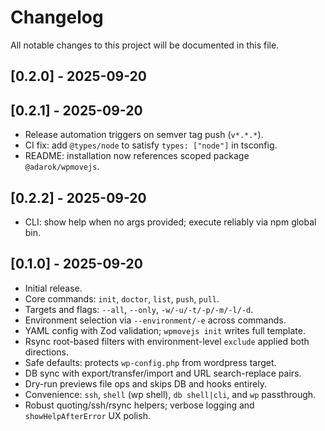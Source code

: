 # Changelog

All notable changes to this project will be documented in this file.

## [0.2.0] - 2025-09-20
## [0.2.1] - 2025-09-20
- Release automation triggers on semver tag push (`v*.*.*`).
- CI fix: add `@types/node` to satisfy `types: ["node"]` in tsconfig.
- README: installation now references scoped package `@adarok/wpmovejs`.

## [0.2.2] - 2025-09-20
- CLI: show help when no args provided; execute reliably via npm global bin.


## [0.1.0] - 2025-09-20
- Initial release.
- Core commands: `init`, `doctor`, `list`, `push`, `pull`.
- Targets and flags: `--all`, `--only`, `-w/-u/-t/-p/-m/-l/-d`.
- Environment selection via `--environment/-e` across commands.
- YAML config with Zod validation; `wpmovejs init` writes full template.
- Rsync root-based filters with environment-level `exclude` applied both directions.
- Safe defaults: protects `wp-config.php` from wordpress target.
- DB sync with export/transfer/import and URL search-replace pairs.
- Dry-run previews file ops and skips DB and hooks entirely.
- Convenience: `ssh`, `shell` (wp shell), `db shell|cli`, and `wp` passthrough.
- Robust quoting/ssh/rsync helpers; verbose logging and `showHelpAfterError` UX polish.
